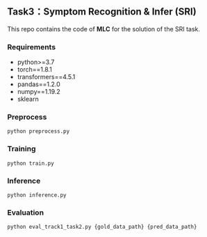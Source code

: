 ## Task3：Symptom Recognition & Infer (SRI)

This repo contains the code of **MLC** for the solution of the SRI task.

### Requirements

- python>=3.7
- torch==1.8.1
- transformers==4.5.1
- pandas==1.2.0
- numpy==1.19.2
- sklearn

### Preprocess 

```shell
python preprocess.py
```

### Training

```shell
python train.py
```

### Inference

```shell
python inference.py
```

### Evaluation

```shell
python eval_track1_task2.py {gold_data_path} {pred_data_path}
```

